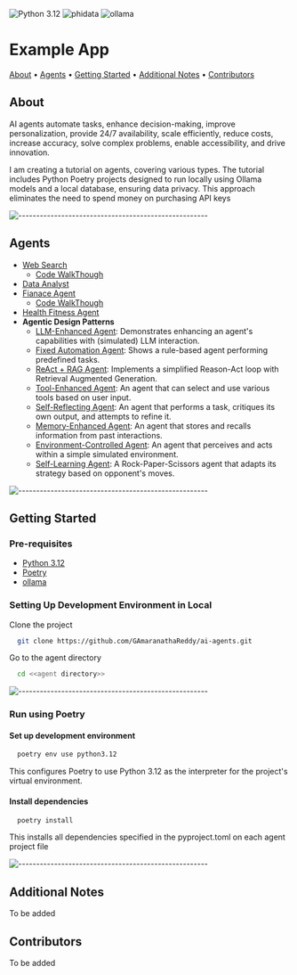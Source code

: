 ![Python 3.12](https://img.shields.io/badge/python-3.12-blue)  ![phidata](https://img.shields.io/badge/phidata-orange) ![ollama](https://img.shields.io/badge/ollama-white) 

# Example App

[About](#about) • [Agents](#agents) • [Getting Started](#getting-started) • [Additional Notes](#additional-notes) • [Contributors](#contributors)

## About

AI agents automate tasks, enhance decision-making, improve personalization, provide 24/7 availability, scale efficiently, reduce costs, increase accuracy, solve complex problems, enable accessibility, and drive innovation.

I am creating a tutorial on agents, covering various types. The tutorial includes Python Poetry projects designed to run locally using Ollama models and a local database, ensuring data privacy. This approach eliminates the need to spend money on purchasing API keys 


![-----------------------------------------------------](https://raw.githubusercontent.com/andreasbm/readme/master/assets/lines/colored.png)

## Agents

  - [Web Search](https://github.com/GAmaranathaReddy/ai-agents/tree/main/web-rearch-agent)
    - [Code WalkThough](https://youtu.be/j6x0PKXi1RA)
  - [Data Analyst](https://github.com/GAmaranathaReddy/ai-agents/tree/main/data_analyst)
  - [Fianace Agent](https://github.com/GAmaranathaReddy/ai-agents/tree/main/finance_agent)
    - [Code WalkThough](https://youtu.be/XPWWGjytBKU)
  - [Health Fitness Agent](https://github.com/GAmaranathaReddy/ai-agents/tree/main/ai_health_fitness_agent)
  - **Agentic Design Patterns**
    - [LLM-Enhanced Agent](./llm_enhanced_agent/): Demonstrates enhancing an agent's capabilities with (simulated) LLM interaction.
    - [Fixed Automation Agent](./fixed_automation_agent/): Shows a rule-based agent performing predefined tasks.
    - [ReAct + RAG Agent](./react_rag_agent/): Implements a simplified Reason-Act loop with Retrieval Augmented Generation.
    - [Tool-Enhanced Agent](./tool_enhanced_agent/): An agent that can select and use various tools based on user input.
    - [Self-Reflecting Agent](./self_reflecting_agent/): An agent that performs a task, critiques its own output, and attempts to refine it.
    - [Memory-Enhanced Agent](./memory_enhanced_agent/): An agent that stores and recalls information from past interactions.
    - [Environment-Controlled Agent](./environment_controlled_agent/): An agent that perceives and acts within a simple simulated environment.
    - [Self-Learning Agent](./self_learning_agent/): A Rock-Paper-Scissors agent that adapts its strategy based on opponent's moves.

![-----------------------------------------------------](https://raw.githubusercontent.com/andreasbm/readme/master/assets/lines/colored.png)

## Getting Started

### Pre-requisites

- [Python 3.12](https://www.python.org/downloads)
- [Poetry](https://python-poetry.org/docs/#installation)
- [ollama](https://ollama.com/download)

### Setting Up Development Environment in Local


Clone the project

```bash
  git clone https://github.com/GAmaranathaReddy/ai-agents.git
```

Go to the agent directory

```bash
  cd <<agent directory>>
```

![-----------------------------------------------------](https://raw.githubusercontent.com/andreasbm/readme/master/assets/lines/colored.png)

### Run using Poetry

#### Set up development environment

```bash
  poetry env use python3.12
```

This configures Poetry to use Python 3.12 as the interpreter for the project's virtual environment.

#### Install dependencies

```bash
  poetry install
```

This installs all dependencies specified in the pyproject.toml on each agent project file



![-----------------------------------------------------](https://raw.githubusercontent.com/andreasbm/readme/master/assets/lines/colored.png)


## Additional Notes

To be added

## Contributors

To be added
